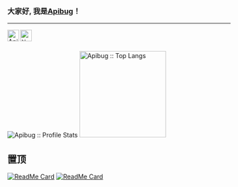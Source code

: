 ### 大家好, 我是[Apibug](https://apibug.cn)！
---
<a href="https://weibo.com/5196733137">
  <img align="left" alt="Apibug | 新浪微博" width="26px" src="https://github.com/Apibug/Apibug/icon/weibo.svg" />
</a>
<a href="https://t.me/Apibug">
  <img align="left" alt="法外狂徒 | Telegram Channel" width="26px" src="https://github.com/Apibug/Apibug/icon/Telegram.svg" />
</a>


<br />
<br />
<p align="left">
  <img heigth="195" src="https://github-readme-stats.vercel.app/api?username=Apibug&show_icons=true&theme=synthwave" alt="Apibug :: Profile Stats" />
  <img height="195" src="https://github-readme-stats.vercel.app/api/top-langs/?username=Apibug&langs_count=10&theme=synthwave&layout=compact" alt="Apibug :: Top Langs" />
</p>

## 置顶
<p align="left">
 
[![ReadMe Card](https://github-readme-stats.vercel.app/api/pin/?username=Apibug&repo=dspjx&theme=radical)](https://github.com/Apibug/dspjx) 
[![ReadMe Card](https://github-readme-stats.vercel.app/api/pin/?username=Apibug&repo=QQ查手机&theme=cobalt)](https://github.com/Apibug/apibug.github.io)
</p>
